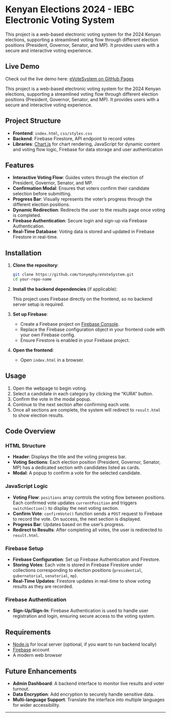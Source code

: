 # Kenyan Elections 2024 - IEBC Electronic Voting System

This project is a web-based electronic voting system for the 2024 Kenyan elections, supporting a streamlined voting flow through different election positions (President, Governor, Senator, and MP). It provides users with a secure and interactive voting experience.

## Live Demo

Check out the live demo here: [eVoteSystem on GitHub Pages](https://tonyephy.github.io/eVoteSystem/)

This project is a web-based electronic voting system for the 2024 Kenyan elections, supporting a streamlined voting flow through different election positions (President, Governor, Senator, and MP). It provides users with a secure and interactive voting experience.

## Project Structure

- **Frontend**: `index.html`, `css/styles.css`
- **Backend**: Firebase Firestore, API endpoint to record votes
- **Libraries**: [Chart.js](https://www.chartjs.org/) for chart rendering, JavaScript for dynamic content and voting flow logic, Firebase for data storage and user authentication

## Features

- **Interactive Voting Flow**: Guides voters through the election of President, Governor, Senator, and MP.
- **Confirmation Modal**: Ensures that voters confirm their candidate selection before submitting.
- **Progress Bar**: Visually represents the voter’s progress through the different election positions.
- **Dynamic Redirection**: Redirects the user to the results page once voting is completed.
- **Firebase Authentication**: Secure login and sign-up via Firebase Authentication.
- **Real-Time Database**: Voting data is stored and updated in Firebase Firestore in real-time.

## Installation

1. **Clone the repository**: 

   ```bash
   git clone https://github.com/tonyephy/eVoteSystem.git
   cd your-repo-name
   ```

2. **Install the backend dependencies** (if applicable):

   This project uses Firebase directly on the frontend, so no backend server setup is required.

3. **Set up Firebase**:

   - Create a Firebase project on [Firebase Console](https://console.firebase.google.com/).
   - Replace the Firebase configuration object in your frontend code with your own Firebase config.
   - Ensure Firestore is enabled in your Firebase project.

4. **Open the frontend**:

   - Open `index.html` in a browser.

## Usage

1. Open the webpage to begin voting.
2. Select a candidate in each category by clicking the “KURA” button.
3. Confirm the vote in the modal popup.
4. Continue to the next section after confirming each vote.
5. Once all sections are complete, the system will redirect to `result.html` to show election results.

## Code Overview

### HTML Structure

- **Header**: Displays the title and the voting progress bar.
- **Voting Sections**: Each election position (President, Governor, Senator, MP) has a dedicated section with candidates listed as cards.
- **Modal**: A popup to confirm a vote for the selected candidate.

### JavaScript Logic

- **Voting Flow**: `positions` array controls the voting flow between positions. Each confirmed vote updates `currentPosition` and triggers `switchSection()` to display the next voting section.
- **Confirm Vote**: `confirmVote()` function sends a `POST` request to Firebase to record the vote. On success, the next section is displayed.
- **Progress Bar**: Updates based on the user’s progress.
- **Redirect to Results**: After completing all votes, the user is redirected to `result.html`.

### Firebase Setup

- **Firebase Configuration**: Set up Firebase Authentication and Firestore.
- **Storing Votes**: Each vote is stored in Firebase Firestore under collections corresponding to election positions (`presidential`, `gubernatorial`, `senatorial`, `mp`).
- **Real-Time Updates**: Firestore updates in real-time to show voting results as they are recorded.

### Firebase Authentication

- **Sign-Up/Sign-In**: Firebase Authentication is used to handle user registration and login, ensuring secure access to the voting system.

## Requirements

- [Node.js](https://nodejs.org/) for local server (optional, if you want to run backend locally)
- [Firebase](https://firebase.google.com/) account
- A modern web browser

## Future Enhancements

- **Admin Dashboard**: A backend interface to monitor live results and voter turnout.
- **Data Encryption**: Add encryption to securely handle sensitive data.
- **Multi-language Support**: Translate the interface into multiple languages for wider accessibility.

---
